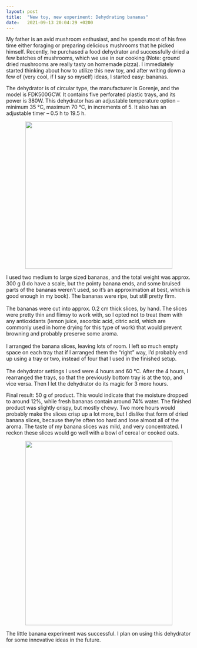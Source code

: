 ```yaml
---
layout: post
title:  "New toy, new experiment: Dehydrating bananas"
date:   2021-09-13 20:04:29 +0200
---
```

My father is an avid mushroom enthusiast, and he spends most of his free time either foraging or preparing delicious mushrooms that he picked himself. Recently, he purchased a food dehydrator and successfully dried a few batches of mushrooms, which we use in our cooking (Note: ground dried mushrooms are really tasty on homemade pizza). I immediately started thinking about how to utilize this new toy, and after writing down a few of (very cool, if I say so myself) ideas, I started easy: bananas.
	
The dehydrator is of circular type, the manufacturer is Gorenje, and the model is FDK500GCW. It contains five perforated plastic trays, and its power is 380W. This dehydrator has an adjustable temperature option – minimum 35 °C, maximum 70 °C, in increments of 5. It also has an adjustable timer – 0.5 h to 19.5 h.
<p align = "center">
<img src = "https://i.imgur.com/stlqAu7.jpg" width = "400px" height = "400px">
</p>
I used two medium to large sized bananas, and the total weight was approx. 300 g (I do have a scale, but the pointy banana ends, and some bruised parts of the bananas weren’t used, so it’s an approximation at best, which is good enough in my book). The bananas were ripe, but still pretty firm.<br><br>
The bananas were cut into approx. 0.2 cm thick slices, by hand. The slices were pretty thin and flimsy to work with, so I opted not to treat them with any antioxidants (lemon juice, ascorbic acid, citric acid, which are commonly used in home drying for this type of work) that would prevent browning and probably preserve some aroma.<br><br>
I arranged the banana slices, leaving lots of room. I left so much empty space on each tray that if I arranged them the “right” way, I’d probably end up using a tray or two, instead of four that I used in the finished setup.<br><br>
The dehydrator settings I used were 4 hours and 60 °C. After the 4 hours, I rearranged the trays, so that the previously bottom tray is at the top, and vice versa. Then I let the dehydrator do its magic for 3 more hours.

Final result: 50 g of product. This would indicate that the moisture dropped to around 12%, while fresh bananas contain around 74% water.
The finished product was slightly crispy, but mostly chewy. Two more hours would probably make the slices crisp up a lot more, but I dislike that form of dried banana slices, because they’re often too hard and lose almost all of the aroma. The taste of my banana slices was mild, and very concentrated. I reckon these slices would go well with a bowl of cereal or cooked oats.
<p align = "center">
<img src = "https://i.imgur.com/p2k8fCO.jpg" width = "400px" height = "500px">
</p>
The little banana experiment was successful. I plan on using this dehydrator for some innovative ideas in the future.
